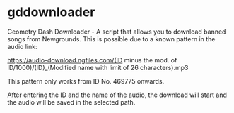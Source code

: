 # gddownloader
Geometry Dash Downloader - A script that allows you to download banned songs from Newgrounds. This is possible due to a known pattern in the audio link:

https://audio-download.ngfiles.com/(ID minus the mod. of ID/1000)/(ID)_(Modified name with limit of 26 characters).mp3

This pattern only works from ID No. 469775 onwards.

After entering the ID and the name of the audio, the download will start and the audio will be saved in the selected path.
